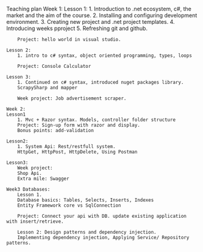Teaching plan
	Week 1: 
	Lesson 1:
		1. Introduction to .net ecosystem, c#, the market and the aim of the course.
		2. Installing and configuring development environment.
		3. Creating new project and .net project templates.
		4. Introducing weeks pproject
		5. Refreshing git and github.
		 
		Project: hello world in visual studio.
		
	Lesson 2:
		1. intro to c# syntax, object oriented programming, types, loops 
		
		Project: Console Calculator
		
	Lesson 3:
		1. Continued on c# syntax, introduced nuget packages library.
		ScrapySharp and mapper
		
		Week project: Job advertisement scraper.
		
	Week 2: 
	Lesson1
		1. Mvc + Razor syntax. Models, controller folder structure
		Project: Sign-up form with razor and display. 
		Bonus points: add-validation
		
	Lesson2:
		1. System Api: Rest/restfull system. 
		HttpGet, HttpPost, HttpDelete, Using Postman
		
	Lesson3:
	    Week project: 
		Shop Api.
		Extra mile: Swagger
		
	Week3 Databases:
		Lesson 1.
		Database basics: Tables, Selects, Inserts, Indexes
		Entity Framework core vs SqlConnection
		
		Project: Connect your api with DB. update existing application with insert/retrieve.
		
		Lesson 2: Design patterns and dependency injection.
		Implementing dependency injection, Applying Service/ Repository patterns.
	